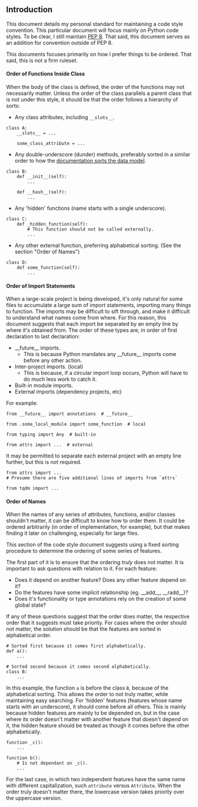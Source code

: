 ## Introduction
This document details my personal standard for maintaining a code style convention. This particular
document will focus mainly on Python code styles. To be clear, I still maintain 
[PEP 8](https://peps.python.org/pep-0008/). That said, this document serves as an addition for 
convention outside of PEP 8.

This documents focuses primarily on how I prefer things to be ordered. That said, this is not a firm
ruleset.

#### Order of Functions Inside Class
When the body of the class is defined, the order of the functions may not necessarily matter. Unless
the order of the class parallels a parent class that is not under this style, it should be that the 
order follows a hierarchy of sorts:

- Any class attributes, including `__slots__`.
```
class A:
    __slots__ = ...

    some_class_attribute = ...
```

- Any double-underscore (dunder) methods, preferably sorted in a similar order to how the
[documentation sorts the data model](https://docs.python.org/3/reference/datamodel.html).
```
class B:
    def __init__(self):
        ...

    def __hash__(self):
        ...
```

- Any 'hidden' functions (name starts with a single underscore).
```
class C:
    def _hidden_function(self):
        # This function should not be called externally.
        ...
```

- Any other external function, preferring alphabetical sorting. (See the section "Order of Names")
```
class D:
    def some_function(self):
        ...
```

#### Order of Import Statements
When a large-scale project is being developed, it's only natural for some files to accumulate a 
large sum of import statements, importing many things to function. The imports may be difficult to 
sift through, and make it difficult to understand what names come from where. For this reason, this 
document suggests that each import be separated by an empty line by where it's obtained from. The 
order of these types are, in order of first declaration to last declaration:

- \_\_future\_\_ imports.
  - This is because Python mandates any \_\_future\_\_ imports come before any other action.
- Inter-project imports. (local)
  - This is because, if a circular import loop occurs, Python will have to do much less work to
  catch it.
- Built-in module imports.
- External imports (dependency projects, etc)

For example:
```
from __future__ import annotations  # __future__

from .some_local_module import some_function  # local

from typing import Any  # built-in

from attrs import ...  # external
```

It may be permitted to separate each external project with an empty line further, but this is not 
required.
```
from attrs import ...
# Presume there are five additional lines of imports from `attrs`

from tqdm import ...
```

#### Order of Names
When the names of any series of attributes, functions, and/or classes shouldn't matter, it can be 
difficult to know how to order them. It could be ordered arbitrarily (in order of implementation, 
for example), but that makes finding it later on challenging, especially for large files.

This section of the code style document suggests using a fixed sorting procedure to determine the 
ordering of some series of features.

The first part of it is to ensure that the ordering *truly* does not matter. It is important to ask 
questions with relation to it. For each feature:

- Does it depend on another feature? Does any other feature depend on it?
- Do the features have some implicit relationship (eg. \_\_add\_\_, \_\_radd\_\_)?
- Does it's functionality or type annotations rely on the creation of some global state?

If any of these questions suggest that the order does matter, the respective order that it suggests 
must take priority. For cases where the order should not matter, the solution should be that the 
features are sorted in alphabetical order.

```
# Sorted first because it comes first alphabetically.
def a():
    ...

# Sorted second because it comes second alphabetically.
class B:
    ...
```

In this example, the function `a` is before the class `B`, because of the alphabetical sorting. 
This allows the order to not truly matter, while maintaining easy searching. For 'hidden' features 
(features whose name starts with an underscore), it should come before all others. This is mainly 
because hidden features are mainly to be depended on, but in the case where its order doesn't 
matter with another feature that doesn't depend on it, the hidden feature should be treated as 
though it comes before the other alphabetically.

```
function _c():
    ...

function b():
    # Is not dependant on _c().
    ...
```

For the last case, in which two independent features have the same name with different 
capitalization, such `attribute` versus `Attribute`. When the order truly doesn't matter there, the 
lowercase version takes priority over the uppercase version.


